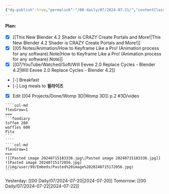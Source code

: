 ```yaml
---
{"dg-publish":true,"permalink":"/00-daily/07/2024-07-21/","contentClasses":"daily Sunday page-white","noteIcon":"","created":"2025-01-21T01:20:16.188+10:00","updated":"2025-01-21T15:25:26.301+10:00"}
---
```


#### Plan:
- [x] [[This New Blender 4.2 Shader is CRAZY  Create Portals and More!\|This New Blender 4.2 Shader is CRAZY  Create Portals and More!]]
- [x] [[05 Notes/Animation/How to Keyframe Like a Pro! (Animation process for any software).Note\|How to Keyframe Like a Pro! (Animation process for any software).Note]]
- [x] [[07/YouTube/Watched/Soft/Will Eevee 2.0 Replace Cycles - Blender 4.2\|Will Eevee 2.0 Replace Cycles - Blender 4.2]]
- [-] Breakfast
- [-] Log meals to **필라이즈**
- [x] Edit [[04 Projects/Done/Womp 3D\|Womp 3D]] p.2 #3D/video

`````col
````col-md
flexGrow=1
===
```foodiary 
toffee 280
waffles 600
Pita
```
````
````col-md
flexGrow=1
===
![[Pasted image 20240715183338.jpg\|Pasted image 20240715183338.jpg]]
![Pasted image 20240715172056.jpg](/img/user/99/Embeds/Pasted%20image%2020240715172056.jpg)
````
`````
Yesterday: [[00 Daily/07/2024-07-20\|2024-07-20]]
Tomorrow: [[00 Daily/07/2024-07-22\|2024-07-22]]